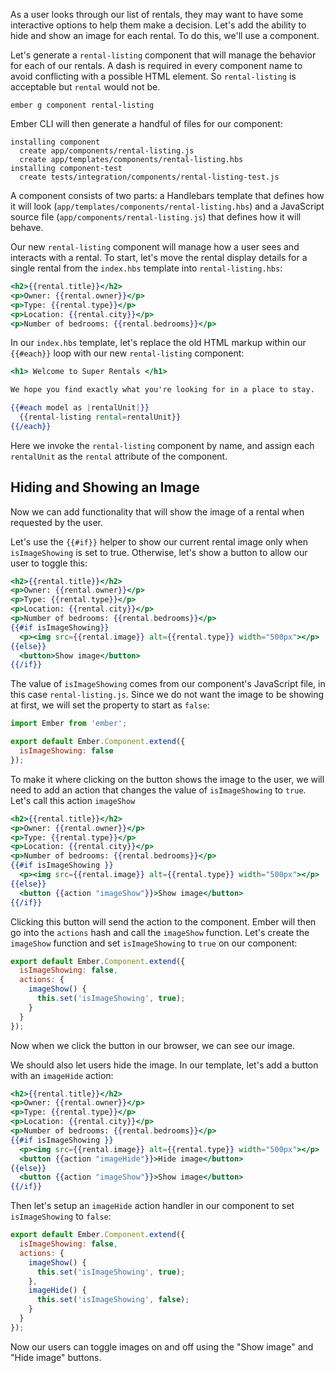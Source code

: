 As a user looks through our list of rentals, they may want to have some interactive options to help them make a decision.
Let's add the ability to hide and show an image for each rental.
To do this, we'll use a component.

Let's generate a `rental-listing` component that will manage the behavior for each of our rentals.
A dash is required in every component name to avoid conflicting with a possible HTML element.
So `rental-listing` is acceptable but `rental` would not be.

```shell
ember g component rental-listing
```

Ember CLI will then generate a handful of files for our component:


```shell
installing component
  create app/components/rental-listing.js
  create app/templates/components/rental-listing.hbs
installing component-test
  create tests/integration/components/rental-listing-test.js
```

A component consists of two parts:
a Handlebars template that defines how it will look (`app/templates/components/rental-listing.hbs`)
and a JavaScript source file (`app/components/rental-listing.js`) that defines how it will behave.

Our new `rental-listing` component will manage how a user sees and interacts with a rental.
To start, let's move the rental display details for a single rental from the `index.hbs` template
into `rental-listing.hbs`:

```app/templates/components/rental-listing.hbs
<h2>{{rental.title}}</h2>
<p>Owner: {{rental.owner}}</p>
<p>Type: {{rental.type}}</p>
<p>Location: {{rental.city}}</p>
<p>Number of bedrooms: {{rental.bedrooms}}</p>
```

In our `index.hbs` template, let's replace the old HTML markup within our `{{#each}}` loop
with our new `rental-listing` component:

```app/templates/index.hbs
<h1> Welcome to Super Rentals </h1>

We hope you find exactly what you're looking for in a place to stay.

{{#each model as |rentalUnit|}}
  {{rental-listing rental=rentalUnit}}
{{/each}}
```
Here we invoke the `rental-listing` component by name,
and assign each `rentalUnit` as the `rental` attribute of the component.

## Hiding and Showing an Image

Now we can add functionality that will show the image of a rental when requested by the user.

Let's use the `{{#if}}` helper to show our current rental image only when `isImageShowing` is set to true.
Otherwise, let's show a button to allow our user to toggle this:

```app/templates/components/rental-listing.hbs
<h2>{{rental.title}}</h2>
<p>Owner: {{rental.owner}}</p>
<p>Type: {{rental.type}}</p>
<p>Location: {{rental.city}}</p>
<p>Number of bedrooms: {{rental.bedrooms}}</p>
{{#if isImageShowing}}
  <p><img src={{rental.image}} alt={{rental.type}} width="500px"></p>
{{else}}
  <button>Show image</button>
{{/if}}
```

The value of `isImageShowing` comes from our component's JavaScript file, in this case `rental-listing.js`.
Since we do not want the image to be showing at first, we will set the property to start as `false`:

```app/components/rental-listing.js
import Ember from 'ember';

export default Ember.Component.extend({
  isImageShowing: false
});
```

To make it where clicking on the button shows the image to the user,
we will need to add an action that changes the value of `isImageShowing` to `true`.
Let's call this action `imageShow`

```app/templates/components/rental-listing.hbs
<h2>{{rental.title}}</h2>
<p>Owner: {{rental.owner}}</p>
<p>Type: {{rental.type}}</p>
<p>Location: {{rental.city}}</p>
<p>Number of bedrooms: {{rental.bedrooms}}</p>
{{#if isImageShowing }}
  <p><img src={{rental.image}} alt={{rental.type}} width="500px"></p>
{{else}}
  <button {{action "imageShow"}}>Show image</button>
{{/if}}
```

Clicking this button will send the action to the component.
Ember will then go into the `actions` hash and call the `imageShow` function.
Let's create the `imageShow` function and set `isImageShowing` to `true` on our component:

```app/components/rental-listing.js
export default Ember.Component.extend({
  isImageShowing: false,
  actions: {
    imageShow() {
      this.set('isImageShowing', true);
    }
  }
});
```

Now when we click the button in our browser, we can see our image.

We should also let users hide the image.
In our template, let's add a button with an `imageHide` action:

```app/templates/components/rental-listing.hbs
<h2>{{rental.title}}</h2>
<p>Owner: {{rental.owner}}</p>
<p>Type: {{rental.type}}</p>
<p>Location: {{rental.city}}</p>
<p>Number of bedrooms: {{rental.bedrooms}}</p>
{{#if isImageShowing }}
  <p><img src={{rental.image}} alt={{rental.type}} width="500px"></p>
  <button {{action "imageHide"}}>Hide image</button>
{{else}}
  <button {{action "imageShow"}}>Show image</button>
{{/if}}
```

Then let's setup an `imageHide` action handler in our component to set `isImageShowing` to `false`:

```app/components/rental-listing.js
export default Ember.Component.extend({
  isImageShowing: false,
  actions: {
    imageShow() {
      this.set('isImageShowing', true);
    },
    imageHide() {
      this.set('isImageShowing', false);
    }
  }
});
```

Now our users can toggle images on and off using the "Show image" and "Hide image" buttons.

